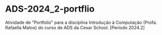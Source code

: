 # ADS-2024_2-portflio
Atividade de "Portfolio" para a disciplina Introdução à Computação (Profa. Rafaella Matos) do curso de ADS da Cesar School. [Período 2024.2]
